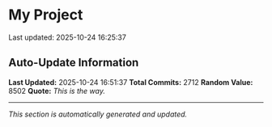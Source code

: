 # My Project


Last updated: 2025-10-24 16:25:37































































































































































































































































































































































































































































































































































































































































































































































































































































































































































































































































































































































































































































































































































































































































































































































































































































































































































































































































































































































































































































































































































































































































































































































































































































































































































































































































































































































































































































































































































































































































































































































































































## Auto-Update Information

**Last Updated:** 2025-10-24 16:51:37
**Total Commits:** 2712
**Random Value:** 8502
**Quote:** _This is the way._

---
_This section is automatically generated and updated._